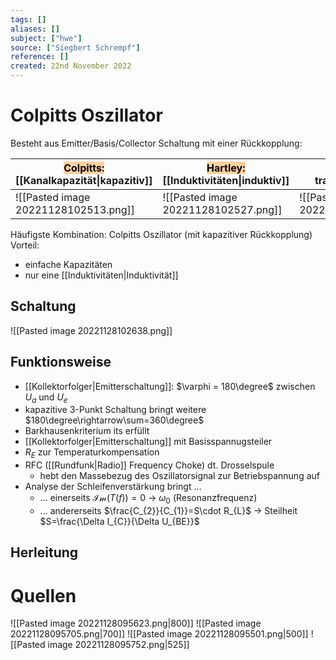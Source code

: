 ```yaml
---
tags: []
aliases: []
subject: ["hwe"]
source: ["Siegbert Schrempf"]
reference: []
created: 22nd November 2022
---
```


# Colpitts Oszillator
Besteht aus Emitter/Basis/Collector Schaltung mit einer Rückkopplung:

| <mark style="background: #FFB86CA6;">Colpitts:</mark> [[Kanalkapazität\|kapazitiv]] | <mark style="background: #FFB86CA6;">Hartley:</mark> [[Induktivitäten\|induktiv]] | <mark style="background: #FFB86CA6;">Meissner:</mark> transformatorisch |
| ----------------------------------------------------------------------------------- | --------------------------------------------------------------------------------- | ----------------------------------------------------------------------- |
| ![[Pasted image 20221128102513.png]]                                                | ![[Pasted image 20221128102527.png]]                                              | ![[Pasted image 20221128102551.png]]                                                                        |

Häufigste Kombination: Colpitts Oszillator (mit kapazitiver Rückkopplung)
Vorteil: 
- einfache Kapazitäten
- nur eine [[Induktivitäten|Induktivität]]

## Schaltung
![[Pasted image 20221128102638.png]]


## Funktionsweise
- [[Kollektorfolger|Emitterschaltung]]: $\varphi = 180\degree$ zwischen $U_{a}$ und $U_{e}$
- kapazitive 3-Punkt Schaltung bringt weitere $180\degree\rightarrow\sum=360\degree$
- Barkhausenkriterium its erfüllt
- [[Kollektorfolger|Emitterschaltung]] mit Basisspannugsteiler
- $R_{E}$ zur Temperaturkompensation
- RFC ([[Rundfunk|Radio]] Frequency Choke) dt. Drosselspule
	- hebt den Massebezug des Oszillatorsignal zur Betriebspannung auf
- Analyse der Schleifenverstärkung bringt ...
	- ... einerseits $\mathcal{Im}(T(f))=0$ -> $\omega_{0}$ (Resonanzfrequenz)
	- ... andererseits $\frac{C_{2}}{C_{1}}=S\cdot R_{L}$ -> Steilheit $S=\frac{\Delta I_{C}}{\Delta U_{BE}}$

## Herleitung


# Quellen
![[Pasted image 20221128095623.png|800]]
![[Pasted image 20221128095705.png|700]]
![[Pasted image 20221128095501.png|500]]
![[Pasted image 20221128095752.png|525]]